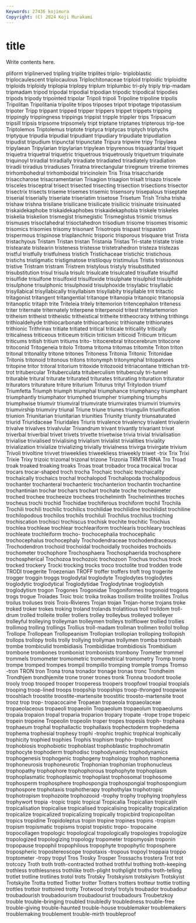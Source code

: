 ```yaml
---
Keywords: 27436 kojimura
Copyright: (C) 2024 Koji Murakami
---
```


# title

Write contents here.



pliform triplinerved tripling triplite triplites triplo- triploblastic triplocaulescent
triplocaulous Triplochitonaceae triploid triploidic triploidite triploids triploidy triplopia triplopy triplum
triplumbic tri-ply triply trip-madam tripmadam tripod tripodal tripodial tripodian tripodic
tripodical tripodies tripods tripody tripointed tripolar Tripoli tripoli Tripoline tripoline
tripolis Tripolitan Tripolitania tripolite tripos triposes tripot tripotage tripotassium tripoter
Tripp trippant tripped tripper trippers trippet trippets tripping trippingly trippingness
trippings trippist tripple trippler trips Tripsacum tripsill tripsis tripsome tripsomely
tript triptane triptanes tripterous trip-toe Triptolemos Triptolemus triptote triptyca triptycas
triptych triptychs triptyque tripudia tripudial tripudiant tripudiary tripudiate tripudiation tripudist
tripudium tripunctal tripunctate Tripura tripwire tripy Tripylaea tripylaean Tripylarian tripylarian
tripylean tripyrenous triquadrantal triquet triquetra triquetral triquetric triquetrous triquetrously triquetrum
triquinate triquinoyl triradial triradially triradiate triradiated triradiately triradiation triradii triradius
triradiuses Triratna trirectangular triregnum trireme triremes trirhombohedral trirhomboidal triricinolein Tris
Trisa trisaccharide trisaccharose trisacramentarian Trisagion trisagion trisalt trisazo triscele trisceles
trisceptral trisect trisected trisecting trisection trisections trisector trisectrix trisects triseme
trisemes trisemic trisensory trisepalous triseptate triserial triserially triseriate triseriatim trisetose
Trisetum Trish Trisha trisha trishaw trishna trisilane trisilicane trisilicate trisilicic
trisinuate trisinuated triskaidekaphobe triskaidekaphobes triskaidekaphobia triskele triskeles triskelia triskelion trismegist
trismegistic Trismegistus trismic trismus trismuses trisoctahedral trisoctahedron trisodium trisome trisomes
trisomic trisomics trisomies trisomy trisonant Trisotropis trispast trispaston trispermous trispinose
trisplanchnic trisporic trisporous trisquare trist Trista tristachyous Tristam Tristan tristan
Tristania Tristas Tri-state tristate triste tristearate tristearin tristeness tristesse tristetrahedron
tristeza tristezas tristful tristfully tristfulness tristich Tristichaceae tristichic tristichous tristichs
tristigmatic tristigmatose tristiloquy tristimulus Tristis tristisonous tristive Tristram tristram Tristrem
tristylous tristyly trisubstituted trisubstitution trisul trisula trisulc trisulcate trisulcated trisulfate
trisulfid trisulfide trisulfone trisulfoxid trisulfoxide trisulphate trisulphid trisulphide trisulphone trisulphonic
trisulphoxid trisulphoxide trisylabic trisyllabic trisyllabical trisyllabically trisyllabism trisyllabity trisyllable trit
tritactic tritagonist tritangent tritangential tritanope tritanopia tritanopic tritanopsia tritanoptic tritaph
trite Triteleia tritely tritemorion tritencephalon triteness triter triternate triternately triterpene
triterpenoid tritest tritetartemorion tritheism tritheist tritheistic tritheistical tritheite tritheocracy trithing
trithings trithioaldehyde trithiocarbonate trithiocarbonic trithionate trithionates trithionic Trithrinax tritiate tritiated
tritical triticale triticality tritically triticalness triticeous triticeum triticin triticism triticoid
Triticum triticum triticums tritish tritium tritiums trito- tritocerebral tritocerebrum tritocone
tritoconid Tritogeneia tritolo Tritoma tritoma tritomas tritomite Triton triton tritonal
tritonality tritone tritones Tritoness Tritonia Tritonic Tritonidae Tritonis tritonoid tritonous
tritons tritonymph tritonymphal tritopatores tritopine tritor tritoral tritorium tritoxide tritozooid
tritriacontane trittichan trit-trot tritubercular Trituberculata trituberculism trituberculy tri-tunnel triturable tritural
triturate triturated triturates triturating trituration triturator triturators triturature triture triturium
Triturus trityl Tritylodon triumf Triumfetta Triumph triumph triumphal triumphance triumphancy
triumphant triumphantly triumphator triumphed triumpher triumphing triumphs triumphwise triumvir triumviral
triumvirate triumvirates triumviri triumvirs triumvirship triumviry triunal Triune triune triunes
triungulin triunification triunion Triunitarian triunitarian triunities Triunity triunity triunsaturated triurid
Triuridaceae Triuridales Triuris trivalence trivalency trivalent trivalerin trivalve trivalves trivalvular
Trivandrum trivant trivantly trivariant trivat triverbal triverbial trivet trivets trivette
trivetwise trivia trivial trivialisation trivialise trivialised trivialising trivialism trivialist trivialities
triviality trivialization trivialize trivializing trivially trivialness trivirga trivirgate trivium Trivoli
trivoltine trivvet triweeklies triweekliess triweekly triwet -trix Trix Trixi Trixie
Trixy trizoic trizomal trizonal trizone Trizonia TRMTR tRNA Tro Troad
troak troaked troaking troaks Troas troat trobador troca trocaical trocar
trocars trocar-shaped troch trocha Trochaic trochaic trochaicality trochaically trochaics trochal
trochalopod Trochalopoda trochalopodous trochanter trochanteral trochanteric trochanterion trochantin trochantine trochantinian
trochar trochars trochart trochate troche trocheameter troched trochee trocheeize trochees
trochelminth Trochelminthes troches trocheus trochi trochid Trochidae trochiferous trochiform trochil
Trochila Trochili trochili trochilic trochilics trochilidae trochilidine trochilidist trochiline trochilopodous
trochilos trochils trochiluli Trochilus trochilus troching trochiscation trochisci trochiscus trochisk
trochite trochitic Trochius trochlea trochleae trochlear trochleariform trochlearis trochleary trochleas
trochleate trochleiform trocho- trochocephalia trochocephalic trochocephalus trochocephaly Trochodendraceae trochodendraceous Trochodendron
trochoid trochoidal trochoidally trochoides trochoids trochometer trochophore Trochosphaera Trochosphaerida trochosphere
trochospherical Trochozoa trochozoic trochozoon Trochus trochus trock trocked trockery Trocki
trocking trocks troco troctolite trod trodden trode TRODI troegerite Troezenian
TROFF troffer troffers troft trog trogerite trogger troggin troggs troglodytal
troglodyte Troglodytes troglodytes troglodytic troglodytical Troglodytidae Troglodytinae troglodytish troglodytism trogon
Trogones Trogonidae Trogoniformes trogonoid trogons trogs trogue Troiades Troic troic
troika troikas troilism troilite troilites Troilus troilus troiluses trois Trois-Rivieres
Trojan trojan Trojan-horse trojans troke troked troker trokes troking troland
trolands trolatitious troll trolldom troll-drum trolled trolleite troller trollers trolley
trolleybus trolleyed trolleyer trolleyful trolleying trolleyman trolleymen trolleys trollflower trollied
trollies trollimog trolling trollings Trollius troll-madam trollman trollmen trollol trollop
Trollope Trollopean Trollopeanism Trollopian trollopian trolloping trollopish trollops trollopy trolls
trolly trollying trollyman trollymen tromba trombash trombe trombiculid trombidiasis Trombidiidae
trombidiosis Trombidium trombone trombones trombonist trombonists trombony Trometer trommel trommels
tromometer tromometric tromometrical tromometry Tromp tromp trompe tromped trompes trompil
trompillo tromping tromple tromps Tromso -tron TRON tron Trona trona
tronador tronage tronas tronc Trondheim Trondhjem trondhjemite trone troner trones
tronk Tronna troodont troolie trooly troop trooped trooper trooperess troopers
troopfowl troopial troopials trooping troop-lined troops troopship troopships troop-thronged troopwise
trooshlach troostite troostite-martensite troostitic troosto-martensite troot trooz trop trop- tropacocaine
Tropaean tropaeola tropaeolaceae tropaeolaceous tropaeoli tropaeolin Tropaeolum tropaeolum tropaeolums tropaia
tropaion tropal troparia troparion tropary tropate -trope trope tropeic tropein
tropeine Tropeolin tropeolin troper tropes tropesis troph- trophaea trophaeum trophal
trophallactic trophallaxis trophectoderm trophedema trophema trophesial trophesy trophi -trophic trophic
trophical trophically trophicity trophied trophies Trophis trophism tropho- trophobiont trophobiosis
trophobiotic trophoblast trophoblastic trophochromatin trophocyte trophoderm trophodisc trophodynamic trophodynamics trophogenesis
trophogenic trophogeny trophology trophon trophonema trophoneurosis trophoneurotic Trophonian trophonian trophonucleus
trophopathy trophophore trophophorous trophophyte trophoplasm trophoplasmatic trophoplasmic trophoplast trophosomal trophosome
trophosperm trophosphere trophospongia trophospongial trophospongium trophospore trophotaxis trophotherapy trophothylax trophotropic
trophotropism trophozoite trophozooid -trophy trophy trophying trophyless trophywort tropia -tropic
tropic tropical Tropicalia Tropicalian tropicalih tropicalisation tropicalise tropicalised tropicalising tropicality
tropicalization tropicalize tropicalized tropicalizing tropically tropicbird tropicopolitan tropics tropidine Tropidoleptus
tropin tropine tropines tropins -tropism tropism tropismatic tropisms tropist tropistic
tropo- tropocaine tropocollagen tropologic tropological tropologically tropologies tropologize tropologized tropologizing
tropology tropometer tropomyosin troponin tropopause tropophil tropophilous tropophyte tropophytic troposphere
tropospheric tropostereoscope tropotaxis -tropous tropoyl troppaia troppo troptometer -tropy tropyl
Tros Trosky Trosper Trossachs trostera Trot trot trotcozy Troth troth
troth-contracted trothed trothful trothing troth-keeping trothless trothlessness trothlike troth-plight trothplight
troths troth-telling trotlet trotline trotlines trotol trots Trotsky Trotskyism trotskyism
Trotskyist Trotskyite Trotta trotted Trotter trotter Trotters trotters trotteur trottie
trotting trottles trottoir trottoired trotty Trotwood trotyl trotyls troubador troubadour
troubadourish troubadourism troubadourist troubadours Troubetzkoy trouble trouble-bringing troubled troubledly troubledness
trouble-free trouble-giving trouble-haunted trouble-house troublemaker troublemakers troublemaking troublement trouble-mirth troubleproof
